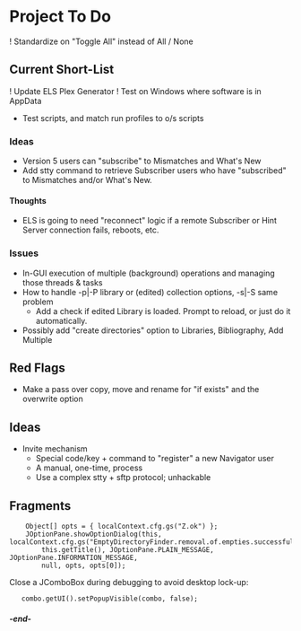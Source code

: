 
# Project To Do

! Standardize on "Toggle All" instead of All / None

## Current Short-List

! Update ELS Plex Generator
! Test on Windows where software is in AppData
* Test scripts, and match run profiles to o/s scripts


### Ideas
 + Version 5 users can "subscribe" to Mismatches and What's New
 + Add stty command to retrieve Subscriber users who have "subscribed" to Mismatches and/or What's New.

#### Thoughts
 * ELS is going to need "reconnect" logic if a remote Subscriber or Hint Server connection fails, reboots, etc.

### Issues

* In-GUI execution of multiple (background) operations and managing those threads & tasks
* How to handle -p|-P library or (edited) collection options, -s|-S same problem
  * Add a check if edited Library is loaded. Prompt to reload, or just do it automatically.
* Possibly add "create directories" option to Libraries, Bibliography, Add Multiple

## Red Flags

 * Make a pass over copy, move and rename for "if exists" and the overwrite option 

## Ideas

 * Invite mechanism
   * Special code/key + command to "register" a new Navigator user
   * A manual, one-time, process
   * Use a complex stty + sftp protocol; unhackable

## Fragments

```
    Object[] opts = { localContext.cfg.gs("Z.ok") };
    JOptionPane.showOptionDialog(this, localContext.cfg.gs("EmptyDirectoryFinder.removal.of.empties.successful"),
        this.getTitle(), JOptionPane.PLAIN_MESSAGE, JOptionPane.INFORMATION_MESSAGE,
        null, opts, opts[0]);
```

Close a JComboBox during debugging to avoid desktop lock-up:
```
   combo.getUI().setPopupVisible(combo, false);
   ```

#### _-end-_
